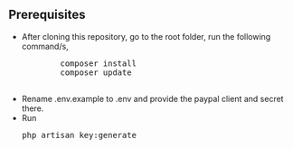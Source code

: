 ## Prerequisites
<ul>
	<li>After cloning this repository, go to the root folder, run the following command/s,
	<pre>
	    composer install
	    composer update
	</pre>
	</li>
	<li>Rename .env.example to .env and provide the paypal client and secret there.</li>
	<li>Run <pre>php artisan key:generate</pre> </li>
</ul>


